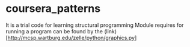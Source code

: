 # coursera_patterns
It is a trial code for learning structural programming 
Module requires for running a program can be found by the (link) [http://mcsp.wartburg.edu/zelle/python/graphics.py]
